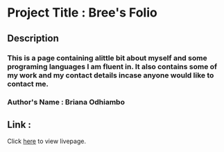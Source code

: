 # Project Title : Bree's Folio

## Description

### This is a page containing alittle bit about myself and some programing languages I am fluent in. It also contains some of my work  and my contact details incase anyone would like to contact me.

### Author's Name : Briana Odhiambo

## Link : 
Click <a href="https://754bree.github.io/Personal-portfolio-page-redone-/"> here</a> to view livepage.
